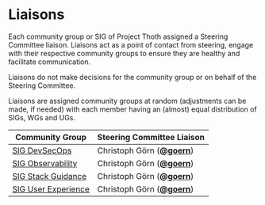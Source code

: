 <!---
This is an autogenerated file!

Please do not edit this file directly, but instead make changes to the
sigs.yaml file in the project root.

To understand how this file is generated, see https://git.k8s.io/community/generator/README.md

for Thoth we use `podman run --rm -e WHAT -e GO111MODULE=on -e GOPROXY -v $(pwd):/go/src/app:Z golang:1.12 make -C /go/src/app generate`

--->

# Liaisons

Each community group or SIG of Project Thoth assigned a Steering Committee
liaison. Liaisons act as a point of contact from steering, engage with
their respective community groups to ensure they are healthy and
facilitate communication.

Liaisons do not make decisions for the community group or on behalf of
the Steering Committee.

Liaisons are assigned community groups at random (adjustments can be
made, if needed) with each member having an (almost) equal distribution
of SIGs, WGs and UGs.

| Community Group            | Steering Committee Liaison |
| -------------------------- | -------------------------- |
| [SIG DevSecOps](sig-devsecops/README.md) | Christoph Görn (**[@goern](https://github.com/goern)**) |
| [SIG Observability](sig-observability/README.md) | Christoph Görn (**[@goern](https://github.com/goern)**) |
| [SIG Stack Guidance](sig-stack-guidance/README.md) | Christoph Görn (**[@goern](https://github.com/goern)**) |
| [SIG User Experience](sig-user-experience/README.md) | Christoph Görn (**[@goern](https://github.com/goern)**) |
<!-- BEGIN CUSTOM CONTENT -->

<!-- END CUSTOM CONTENT -->
